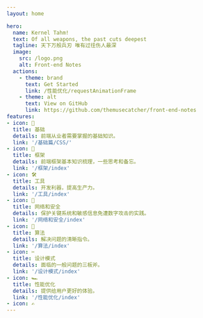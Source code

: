 ```yaml
---
layout: home

hero:
  name: Kernel Tahm!
  text: Of all weapons, the past cuts deepest
  tagline: 天下万般兵刃 唯有过往伤人最深
  image:
    src: /logo.png
    alt: Front-end Notes
  actions:
    - theme: brand
      text: Get Started
      link: /性能优化/requestAnimationFrame
    - theme: alt
      text: View on GitHub
      link: https://github.com/themusecatcher/front-end-notes
features:
- icon: 🍚
  title: 基础
  details: 前端从业者需要掌握的基础知识。
  link: '/基础篇/CSS/'
- icon: 🍔
  title: 框架
  details: 前端框架基本知识梳理，一些思考和备忘。
  link: '/框架/index'
- icon: 🛠️
  title: 工具
  details: 开发利器，提高生产力。
  link: '/工具/index'
- icon: 📡
  title: 网络和安全
  details: 保护关键系统和敏感信息免遭数字攻击的实践。
  link: '/网络和安全/index'
- icon: 🧮
  title: 算法
  details: 解决问题的清晰指令。
  link: '/算法/index'
- icon: ✂️
  title: 设计模式
  details: 面临的一般问题的三板斧。
  link: '/设计模式/index'
- icon: 🏎️
  title: 性能优化
  details: 提供给用户更好的体验。
  link: '/性能优化/index'
- icon: ✍️
---
```

